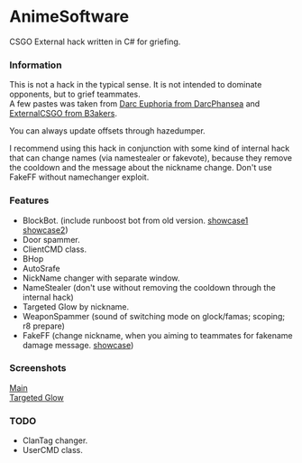 # AnimeSoftware
CSGO External hack written in C# for griefing.

### Information
This is not a hack in the typical sense.  It is not intended to dominate opponents, but to grief teammates.  
A few pastes was taken from [Darc Euphoria from DarcPhansea](https://github.com/DarcPhansea/Darc-Euphoria) and [ExternalCSGO from B3akers](https://github.com/B3akers/ExternalCSGO).  
  
You can always update offsets through hazedumper.    
  
I recommend using this hack in conjunction with some kind of internal hack that can change names (via namestealer or fakevote), because they remove the cooldown and the message about the nickname change. Don't use FakeFF without namechanger exploit.
  

### Features
- BlockBot. (include runboost bot from old version. [showcase1](https://www.youtube.com/watch?v=mLDMrwj9PPE "showcase1") [showcase2](https://www.youtube.com/watch?v=ODWALQlLVbY "showcase2"))
- Door spammer.
- ClientCMD class.
- BHop
- AutoSrafe
- NickName changer with separate window.
- NameStealer (don't use without removing the cooldown through the internal hack)
- Targeted Glow by nickname.
- WeaponSpammer (sound of switching mode on glock/famas; scoping; r8 prepare)
- FakeFF (change nickname, when you aiming to teammates for fakename damage message. [showcase](https://gph.is/g/Zyzj6qW "showcase"))


### Screenshots 
[Main](https://ibb.co/KDvv4H4 "Main")  
[Targeted Glow](https://ibb.co/1T1MjTc "Targeted Glow")  

### TODO
- ClanTag changer.
- UserCMD class.
